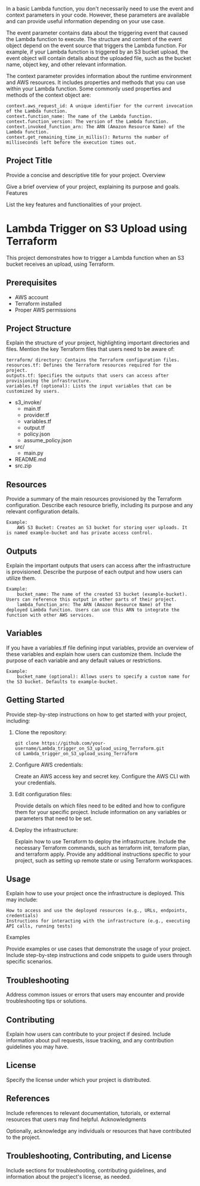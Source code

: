 In a basic Lambda function, you don't necessarily need to use the event and context parameters in your code. However, these parameters are available and can provide useful information depending on your use case.

The event parameter contains data about the triggering event that caused the Lambda function to execute. The structure and content of the event object depend on the event source that triggers the Lambda function. For example, if your Lambda function is triggered by an S3 bucket upload, the event object will contain details about the uploaded file, such as the bucket name, object key, and other relevant information.

The context parameter provides information about the runtime environment and AWS resources. It includes properties and methods that you can use within your Lambda function. Some commonly used properties and methods of the context object are:

    context.aws_request_id: A unique identifier for the current invocation of the Lambda function.
    context.function_name: The name of the Lambda function.
    context.function_version: The version of the Lambda function.
    context.invoked_function_arn: The ARN (Amazon Resource Name) of the Lambda function.
    context.get_remaining_time_in_millis(): Returns the number of milliseconds left before the execution times out.




## Project Title

Provide a concise and descriptive title for your project.
Overview

Give a brief overview of your project, explaining its purpose and goals.
Features

List the key features and functionalities of your project.


# Lambda Trigger on S3 Upload using Terraform

This project demonstrates how to trigger a Lambda function when an S3 bucket receives an upload, using Terraform.

## Prerequisites

- AWS account
- Terraform installed
- Proper AWS permissions

## Project Structure

Explain the structure of your project, highlighting important directories and files. Mention the key Terraform files that users need to be aware of:

    terraform/ directory: Contains the Terraform configuration files.
    resources.tf: Defines the Terraform resources required for the project.
    outputs.tf: Specifies the outputs that users can access after provisioning the infrastructure.
    variables.tf (optional): Lists the input variables that can be customized by users.
    
- s3_invoke/
  - main.tf
  - provider.tf
  - variables.tf
  - output.tf
  - policy.json
  - assume_policy.json
- src/
  - main.py
- README.md
- src.zip


## Resources

Provide a summary of the main resources provisioned by the Terraform configuration. Describe each resource briefly, including its purpose and any relevant configuration details.

    Example:
        AWS S3 Bucket: Creates an S3 bucket for storing user uploads. It is named example-bucket and has private access control.

## Outputs

Explain the important outputs that users can access after the infrastructure is provisioned. Describe the purpose of each output and how users can utilize them.

    Example:
        bucket_name: The name of the created S3 bucket (example-bucket). Users can reference this output in other parts of their project.
        lambda_function_arn: The ARN (Amazon Resource Name) of the deployed Lambda function. Users can use this ARN to integrate the function with other AWS services.

## Variables

If you have a variables.tf file defining input variables, provide an overview of these variables and explain how users can customize them. Include the purpose of each variable and any default values or restrictions.

    Example:
        bucket_name (optional): Allows users to specify a custom name for the S3 bucket. Defaults to example-bucket.


## Getting Started

Provide step-by-step instructions on how to get started with your project, including:

1. Clone the repository:
   ```shell
   git clone https://github.com/your-username/Lambda_trigger_on_S3_upload_using_Terraform.git
   cd Lambda_trigger_on_S3_upload_using_Terraform

2. Configure AWS credentials:

    Create an AWS access key and secret key.
    Configure the AWS CLI with your credentials.

3. Edit configuration files:

    Provide details on which files need to be edited and how to configure them for your specific project.
    Include information on any variables or parameters that need to be set.

4. Deploy the infrastructure:

    Explain how to use Terraform to deploy the infrastructure.
    Include the necessary Terraform commands, such as terraform init, terraform plan, and terraform apply.
    Provide any additional instructions specific to your project, such as setting up remote state or using Terraform workspaces.

## Usage

Explain how to use your project once the infrastructure is deployed. This may include:

    How to access and use the deployed resources (e.g., URLs, endpoints, credentials)
    Instructions for interacting with the infrastructure (e.g., executing API calls, running tests)

Examples

Provide examples or use cases that demonstrate the usage of your project. Include step-by-step instructions and code snippets to guide users through specific scenarios.

## Troubleshooting
Address common issues or errors that users may encounter and provide troubleshooting tips or solutions.

## Contributing
Explain how users can contribute to your project if desired. Include information about pull requests, issue tracking, and any contribution guidelines you may have.

## License
Specify the license under which your project is distributed.

## References
Include references to relevant documentation, tutorials, or external resources that users may find helpful.
Acknowledgments

Optionally, acknowledge any individuals or resources that have contributed to the project.


## Troubleshooting, Contributing, and License
Include sections for troubleshooting, contributing guidelines, and information about the project's license, as needed.











